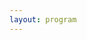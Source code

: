 ```yaml
---
layout: program
---
```

<!-- 
 The tracks of the different talks as well as their coloring can be adapted in the `_config.yml` file under `conference.talks.tracks`. See also the [Talk Settings](https://github.com/DigitaleGesellschaft/jekyll-theme-conference/#talk-settings) section of the theme's README file.
-->